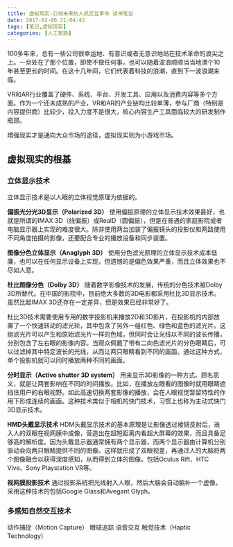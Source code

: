 ```yaml
---
title: 虚拟现实-引领未来的人机交互革命 读书笔记
date: 2017-02-06 21:04:43
tags: [笔记,虚拟现实]
categories: [人工智能]
---
```


100多年来，总有一些公司很幸运地、有意识或者无意识地站在技术革命的浪尖之上。一旦处在了那个位置，即使不做任何事，也可以随着波浪顺顺当当地漂个10年甚至更长的时间。在这十几年间，它们代表着科技的浪潮，直到下一波浪潮来临。

VR和AR行业覆盖了硬件、系统、平台、开发工具、应用以及消费内容等多个方面。作为一个还未成熟的产业，VR和AR的产业链均比较单薄，参与厂商（特别是内容提供商）比较少，投入力度不是很大，核心内容生产工具面临较大的研发制作瓶颈。

增强现实才是通向大众市场的途径，虚拟现实则为小游戏市场。

## 虚拟现实的根基
### 立体显示技术
立体显示技术是以人眼的立体视觉原理为依据的。

**偏振光分光3D显示（Polarized 3D）**
使用偏振原理的立体显示技术效果最好，也就是所谓的IMAX 3D（线偏振）或RealD（圆偏振），但是在普通的家庭影院或者电脑显示器上实现的难度很大。除非使用两台加装了偏振镜头的投影仪和两路使用不同角度拍摄的影像，还要配合专业的播放设备和同步装置。

**图像分色立体显示（Anaglyph 3D）**
使用分色滤光原理的立体显示技术成本低廉，也可以在任何显示设备上实现，但遗憾的是偏色效果严重，而且立体效果也不尽如人意。

**杜比图像分色（Dolby 3D）**
随着数字影像技术的发展，传统的分色技术被Dolby 3D所替代。在中国的影院中，目前绝大多数的3D电影都采用杜比3D显示技术。虽然比起IMAX 3D还存在一定差异，但是效果已经非常好了。

杜比3D技术需要使用专用的数字投影机来播放2D和3D影片，在投影机的内部放置了一个快速转动的滤光轮，其中包含了另外一组红色、绿色和蓝色的滤光片。这组滤光片可以产生和原始滤光片一样的色域，但同时会让光线以不同的波长传播，分别包含了左右眼的影像内容。当观众佩戴了带有二向色滤光片的分色眼睛后，可以过滤掉其中特定波长的光线，从而让两只眼睛看到不同的画面。通过这种方式，单个投影机就可以同时播放两种不同的画面。

**分时显示（Active shutter 3D system）**
用来显示3D影像的一种方式。顾名思义，就是让两套影响在不同的时间播放。比如，在播放左眼看的图像时就用眼睛遮挡住用户的右眼视野。如此高速切换两套影像的播放，会在人眼视觉暂留特性的作用下形成连续的画面。这种技术类似于相机的快门技术，习惯上也称为主动式快门3D显示技术。

**HMD头戴显示技术**
HDM头戴显示技术的基本原理是让影像透过棱镜反射后，进入人的双眼在视网膜中成像，营造出在超短距离内看超大屏幕的效果，而且具备足够高的解析度。因为头戴显示器通常拥有两个显示器，而两个显示器由计算机分别驱动会向两只眼睛提供不同的图像。这样就形成了双眼视差，再通过人的大脑将两个图像融合以获得深度感知，从而得到立体的图像。包括Oculus Rift、HTC Vive、Sony Playstation VR等。

**视网膜投影技术**
通过投影系统把光线射入人眼，然后大脑会自动脑补一个虚像。采用这种技术的包括Google Glass和Avegant Glyph。

### 多感知自然交互技术
动作捕捉（Motion Capture）
眼球追踪
语音交互
触觉技术（Haptic Technology）
